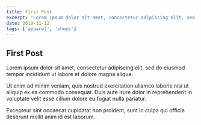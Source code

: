 ```yaml
---
title: First Post
excerpt: "Lorem ipsum dolor sit amet, consectetur adipiscing elit, sed do eiusmod tempor incididunt ut labore et dolore magna aliqua."
date: 2019-11-12
tags: ['apparel', 'shoes']
---
```


## First Post

Lorem ipsum dolor sit amet, consectetur adipiscing elit, sed do eiusmod tempor incididunt ut labore et dolore magna aliqua.

Ut enim ad minim veniam, quis nostrud exercitation ullamco laboris nisi ut aliquip ex ea commodo consequat. Duis aute irure dolor in reprehenderit in voluptate velit esse cillum dolore eu fugiat nulla pariatur.

Excepteur sint occaecat cupidatat non proident, sunt in culpa qui officia deserunt mollit anim id est laborum.
